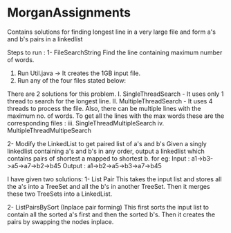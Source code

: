 # MorganAssignments
Contains solutions for finding longest line in a very large file and form a's and b's pairs in a linkedlist 

Steps to run :
1-	FileSearchString 
Find the line containing maximum number of words. 

1.	Run Util.java -> It creates the 1GB input file. 
2.	Run any of the four files stated below:

There are 2 solutions for this problem.
I.	SingleThreadSearch - It uses only 1 thread to search for the longest line.
II.	MultipleThreadSearch - It uses 4 threads to process the file.
Also, there can be multiple lines with the maximum no. of words.
To get all the lines with the max words these are the corresponding files : 
iii.  SingleThreadMultipleSearch 
iv.  MultipleThreadMultipeSearch


2- Modify the LinkedList to get paired list of a's and b's
Given a singly linkedlist containing a's and b's in any order,  output a linkedlist which contains pairs of shortest a mapped to shortest b.
for eg: 
Input : a1->b3->a5->a7->b2->b45
Output : a1->b2->a5->b3->a7->b45

I have given two solutions:
1-  List Pair
This takes the input list and stores all the a's into a TreeSet and all the b's in another TreeSet.
Then it merges these two TreeSets into a LinkedList.

2- ListPairsBySort (Inplace pair forming)
This first sorts the input list to contain all the sorted  a's first and then the sorted b's.
Then it creates the pairs by swapping the nodes inplace.
